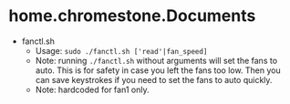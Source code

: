 # home.chromestone.Documents

* fanctl.sh
  * Usage: ```sudo ./fanctl.sh ['read'|fan_speed]```
  * Note: running ```./fanctl.sh``` without arguments will set the fans to auto. This is for safety in case you left the fans too low. Then you can save keystrokes if you need to set the fans to auto quickly.
  * Note: hardcoded for fan1 only.
